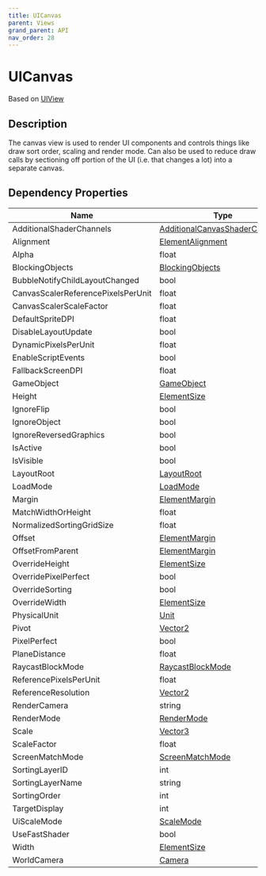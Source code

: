 ```yaml
---
title: UICanvas
parent: Views
grand_parent: API
nav_order: 28
---
```


# UICanvas

Based on [UIView](UIView)

## Description

The canvas view is used to render UI components and controls things like draw sort order, scaling and render mode. Can also be used to reduce draw calls by sectioning off portion of the UI (i.e. that changes a lot) into a separate canvas.

## Dependency Properties

| Name | Type | Description |
| --- | --- | --- |
| AdditionalShaderChannels | [AdditionalCanvasShaderChannels](http://docs.unity3d.com/ScriptReference/AdditionalCanvasShaderChannels.html) |  |
| Alignment | [ElementAlignment](../Types/ElementAlignment) |  |
| Alpha | float |  |
| BlockingObjects | [BlockingObjects](http://docs.unity3d.com/ScriptReference/BlockingObjects.html) |  |
| BubbleNotifyChildLayoutChanged | bool |  |
| CanvasScalerReferencePixelsPerUnit | float |  |
| CanvasScalerScaleFactor | float |  |
| DefaultSpriteDPI | float |  |
| DisableLayoutUpdate | bool |  |
| DynamicPixelsPerUnit | float |  |
| EnableScriptEvents | bool |  |
| FallbackScreenDPI | float |  |
| GameObject | [GameObject](http://docs.unity3d.com/ScriptReference/GameObject.html) |  |
| Height | [ElementSize](../Types/ElementSize) |  |
| IgnoreFlip | bool |  |
| IgnoreObject | bool |  |
| IgnoreReversedGraphics | bool |  |
| IsActive | bool |  |
| IsVisible | bool |  |
| LayoutRoot | [LayoutRoot](LayoutRoot) |  |
| LoadMode | [LoadMode](../Types/LoadMode) |  |
| Margin | [ElementMargin](../Types/ElementMargin) |  |
| MatchWidthOrHeight | float |  |
| NormalizedSortingGridSize | float |  |
| Offset | [ElementMargin](../Types/ElementMargin) |  |
| OffsetFromParent | [ElementMargin](../Types/ElementMargin) |  |
| OverrideHeight | [ElementSize](../Types/ElementSize) |  |
| OverridePixelPerfect | bool |  |
| OverrideSorting | bool |  |
| OverrideWidth | [ElementSize](../Types/ElementSize) |  |
| PhysicalUnit | [Unit](http://docs.unity3d.com/ScriptReference/Unit.html) |  |
| Pivot | [Vector2](http://docs.unity3d.com/ScriptReference/Vector2.html) |  |
| PixelPerfect | bool |  |
| PlaneDistance | float |  |
| RaycastBlockMode | [RaycastBlockMode](../Types/RaycastBlockMode) |  |
| ReferencePixelsPerUnit | float |  |
| ReferenceResolution | [Vector2](http://docs.unity3d.com/ScriptReference/Vector2.html) |  |
| RenderCamera | string |  |
| RenderMode | [RenderMode](http://docs.unity3d.com/ScriptReference/RenderMode.html) |  |
| Scale | [Vector3](http://docs.unity3d.com/ScriptReference/Vector3.html) |  |
| ScaleFactor | float |  |
| ScreenMatchMode | [ScreenMatchMode](http://docs.unity3d.com/ScriptReference/ScreenMatchMode.html) |  |
| SortingLayerID | int |  |
| SortingLayerName | string |  |
| SortingOrder | int |  |
| TargetDisplay | int |  |
| UiScaleMode | [ScaleMode](http://docs.unity3d.com/ScriptReference/ScaleMode.html) |  |
| UseFastShader | bool |  |
| Width | [ElementSize](../Types/ElementSize) |  |
| WorldCamera | [Camera](http://docs.unity3d.com/ScriptReference/Camera.html) |  |
